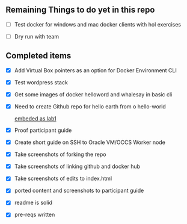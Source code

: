 ## Remaining Things to do yet in this repo

- [ ] Test docker for windows and mac docker clients with hol exercises

- [ ] Dry run with team

## Completed items

- [x] Add Virtual Box pointers as an option for Docker Environment CLI
- [x] Test wordpress stack
- [x] Get some images of docker helloword and whalesay in basic cli
- [x] Need to create Github repo for hello earth from o hello-world
    
    [embeded as lab1](../master/lab1)
   
- [x] Proof participant guide
- [x] Create short guide on SSH to Oracle VM/OCCS Worker node
- [x] Take screenshots of forking the repo
- [x] Take screenshots of linking github and docker hub
- [x] Take screenshots of edits to index.html
- [x] ported content and screenshots to participant guide
- [x] readme is solid
- [x] pre-reqs written
